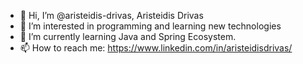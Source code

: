 - 👋 Hi, I’m @aristeidis-drivas, Aristeidis Drivas
- 👀 I’m interested in programming and learning new technologies
- 🌱 I’m currently learning Java and Spring Ecosystem.
- 📫 How to reach me: https://www.linkedin.com/in/aristeidisdrivas/

<!---
aristeidis-drivas/aristeidis-drivas is a ✨ special ✨ repository because its `README.md` (this file) appears on your GitHub profile.
You can click the Preview link to take a look at your changes.
--->
